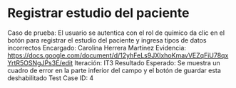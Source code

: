 # Registrar estudio del paciente

Caso de prueba: El usuario se autentica con el rol de químico da clic en el botón para registrar el estudio del paciente y ingresa tipos de datos incorrectos
Encargado: Carolina Herrera Martínez
Evidencia: https://docs.google.com/document/d/12yhFeLs9JXIxhoKmavVEZqFiU78qxYrtR5OSNgJPs3E/edit
Iteración: IT3
Resultado Esperado: Se muestra un cuadro de error en la parte inferior del campo y el botón de guardar esta deshabilitado
Test Case ID: 4